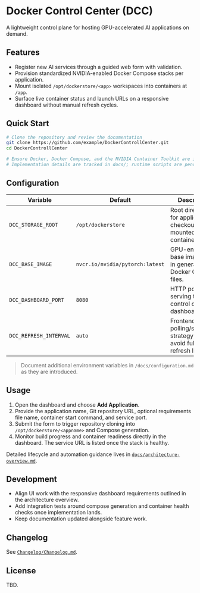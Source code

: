 # Docker Control Center (DCC)

A lightweight control plane for hosting GPU-accelerated AI applications on demand.

## Features
- Register new AI services through a guided web form with validation.
- Provision standardized NVIDIA-enabled Docker Compose stacks per application.
- Mount isolated `/opt/dockerstore/<app>` workspaces into containers at `/app`.
- Surface live container status and launch URLs on a responsive dashboard without manual refresh cycles.

## Quick Start
```bash
# Clone the repository and review the documentation
git clone https://github.com/example/DockerControllCenter.git
cd DockerControllCenter

# Ensure Docker, Docker Compose, and the NVIDIA Container Toolkit are installed.
# Implementation details are tracked in docs/; runtime scripts are pending.
```

## Configuration
| Variable | Default | Description |
| --- | --- | --- |
| `DCC_STORAGE_ROOT` | `/opt/dockerstore` | Root directory for application checkouts mounted into containers. |
| `DCC_BASE_IMAGE` | `nvcr.io/nvidia/pytorch:latest` | GPU-enabled base image used in generated Docker Compose files. |
| `DCC_DASHBOARD_PORT` | `8080` | HTTP port for serving the control center dashboard. |
| `DCC_REFRESH_INTERVAL` | `auto` | Frontend polling/streaming strategy; must avoid full page refresh loops. |

> Document additional environment variables in `/docs/configuration.md` as they are introduced.

## Usage
1. Open the dashboard and choose **Add Application**.
2. Provide the application name, Git repository URL, optional requirements file name, container start command, and service port.
3. Submit the form to trigger repository cloning into `/opt/dockerstore/<appname>` and Compose generation.
4. Monitor build progress and container readiness directly in the dashboard. The service URL is listed once the stack is healthy.

Detailed lifecycle and automation guidance lives in [`docs/architecture-overview.md`](docs/architecture-overview.md).

## Development
- Align UI work with the responsive dashboard requirements outlined in the architecture overview.
- Add integration tests around compose generation and container health checks once implementation lands.
- Keep documentation updated alongside feature work.

## Changelog
See [`Changelog/Changelog.md`](Changelog/Changelog.md).

## License
TBD.
